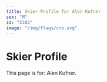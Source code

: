 ```yaml
---
title: Skier Profile for Alen Kufner
sex: "M"
id: "2382"
image: "/img/flags/cro.svg" 
---
```


# Skier Profile

This page is for: Alen Kufner.
    